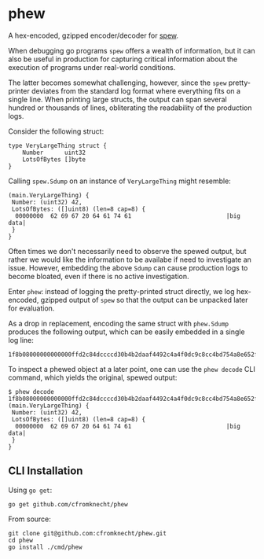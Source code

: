# phew
A hex-encoded, gzipped encoder/decoder for [spew](github.com/davecgh/spew).

When debugging go programs `spew` offers a wealth of information, but it can
also be useful in production for capturing critical information about the
execution of programs under real-world conditions.

The latter becomes somewhat challenging, however, since the `spew`
pretty-printer deviates from the standard log format where everything fits on a
single line. When printing large structs, the output can span several hundred or
thousands of lines, obliterating the readability of the production logs.

Consider the following struct:
```
type VeryLargeThing struct {
    Number      uint32
    LotsOfBytes []byte
}
```

Calling `spew.Sdump` on an instance of `VeryLargeThing` might resemble:
```
(main.VeryLargeThing) {
 Number: (uint32) 42,
 LotsOfBytes: ([]uint8) (len=8 cap=8) {
  00000000  62 69 67 20 64 61 74 61                           |big data|
 }
}
```



Often times we don't necessarily need to observe the spewed output, but rather
we would like the information to be availabe if need to investigate an issue.
However, embedding the above `Sdump` can cause production logs to become
bloated, even if there is no active investigation.

Enter `phew`: instead of logging the pretty-printed struct directly, we log
hex-encoded, gzipped output of `spew` so that the output can be unpacked later
for evaluation.

As a drop in replacement, encoding the same struct with `phew.Sdump`
produces the following output, which can be easily embedded in a single
log line:
```
1f8b08000000000000ffd2c84dccccd30b4b2daaf4492c4a4f0dc9c8cc4bd754a8e652f02bcd4d4a2db252d028cdcc2b3136d2543031d2e152f0c92f29f64f73aa2c492db652d0888e05495a682a68e4a4e6d95a28242716d85a80752b184081828299918299a58299b98291818299898299a1823998c40d6a9232d31552124b126bb8146ab96a01010000ffff2ee62bb7a3000000
```

To inspect a phewed object at a later point, one can use the `phew decode` CLI
command, which yields the original, spewed output:
```
$ phew decode 1f8b08000000000000ffd2c84dccccd30b4b2daaf4492c4a4f0dc9c8cc4bd754a8e652f02bcd4d4a2db252d028cdcc2b3136d2543031d2e152f0c92f29f64f73aa2c492db652d0888e05495a682a68e4a4e6d95a28242716d85a80752b184081828299918299a58299b98291818299898299a1823998c40d6a9232d31552124b126bb8146ab96a01010000ffff2ee62bb7a3000000
(main.VeryLargeThing) {
 Number: (uint32) 42,
 LotsOfBytes: ([]uint8) (len=8 cap=8) {
  00000000  62 69 67 20 64 61 74 61                           |big data|
 }
}
```

## CLI Installation
Using `go get`:
```
go get github.com/cfromknecht/phew
```
From source:
```
git clone git@github.com:cfromknecht/phew.git
cd phew
go install ./cmd/phew
```
